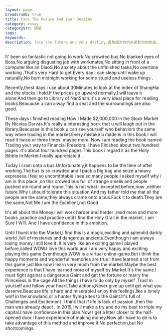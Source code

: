 ```yaml
---
layout: page
breadcrumb: true
title: Face The Future And Your Destiny
category: essay
categoryStr: 随笔
tags: 
keywords: 
description: face the future and your destiny.勇敢面对你的未来和你的命运。
---
```




It' been so fantastic not going to work.No crowded bus,No blanked eyes of Boss,No arguing disgusting job with workmates,No sitting in front of a computer like an DiaoS,No anxiety about the unfinished tasks,No overtime working .That's very Hard to get.Every day i can sleep until  wake up naturally,No burn midnight working for some stupid and useless things .


Recently,thest days i use about 30Minutes to look at the index of ShangHai and the stocks i hold.If the prices go upward normally,I will leave it alone.And then go to Library of NanShan.It's a very ideal place for reading books.Beacause u can alway find a seat and  the  surroundings are also good.


These days i finished reading How I Made $2,000,000 In the Stock Market By Nicolas Darvas.It's really a interesting book that u will laugh out in the library.Beacuase in this book u can see yourself who behaviors  the same way when trading in the market.Every mistake u made is in this book.I will read it twice or three times ,maybe more. Now i am reading the book named Trading your way to Financial Freedom. I have Finished about two hundred pages .It's about four hundred pages.This book i regard it as the Holly Bibble In Market.I really appreciate it .


Today i cram onto a bus.Unfortunately,it happens to be the time of after working.The bus is so crowded and I pack a big bag and seize a heavy expresess.I feel so uncomfotable.I see so many people.I asked myself why i am in this place ,on this crowed bus full of strange smells and people pushed me round and round.This is not what i excepted before,now ,neither future.Why i should tolerate this situation.And my father told me that all the people are the same,they always crame onto a bus.Fuck it to death.They are the same,Not Me.I am the Excellent,not Good.


It's all about the Money.I will work harder and harder ,read more and more books ,practice and practice until I find the Holy Grail in the market.
I am Sure I Wlll.
And I have confidence in this ambition.


Until I burst into the Market,i find this is a magic,exciting and splendid darkly world ,full of mysteries and dangerous ancients.Eventhough i am always losing money,i still love it. It is very like an exciting game i played before,called WOW.I love this world,and i am very happy and exciting playing this game.Eventhough WOW is  a virtual online-game.But i think the happy moments and wonderful memories are true.I have learned a lot from this game just like now i learn very much from the market.Maybe the best experience is that I have learned more of myself by Market.It's the same.I must fight against a dangerous Gaint and get the fortune or marry the Princeless in the cage.All the things i have to do only by myself .Trust in yourself and follow your heart.Take actions,Never give up  until get what you deserve.Beacuse life is hard and miserable.I enjoy this feelings,like a lonely wolf in the snowland,or a hunter flying kites to the Gaint.It's full of Challenges and Excitement .I think that if life  is lack of passion ,then the man was already dead!
.
In 2015,I will make a try and do my best to triple my capital.I have confidence in this plan.Now I get a litter closer to the half-opened door.I have experience of making money.Now all i have to do is to take advantage of this method and improve it.No perfection,but No shortcomings.



